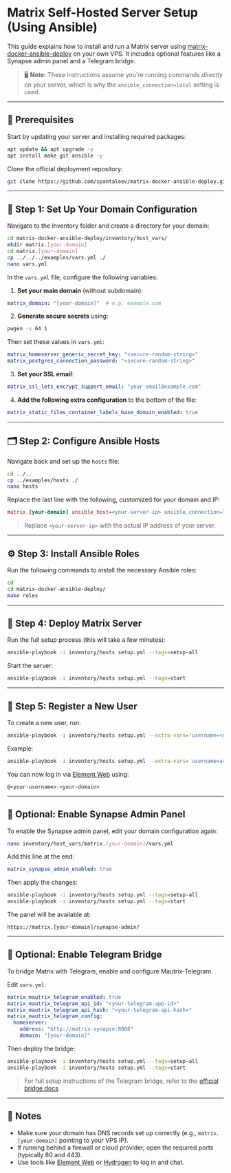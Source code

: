 
# Matrix Self-Hosted Server Setup (Using Ansible)

This guide explains how to install and run a Matrix server using [matrix-docker-ansible-deploy](https://github.com/spantaleev/matrix-docker-ansible-deploy) on your own VPS. It includes optional features like a Synapse admin panel and a Telegram bridge.

> 🖥️ **Note:** These instructions assume you're running commands *directly* on your server, which is why the `ansible_connection=local` setting is used.

---

## 🧱 Prerequisites

Start by updating your server and installing required packages:

```bash
apt update && apt upgrade -y
apt install make git ansible -y
```

Clone the official deployment repository:

```bash
git clone https://github.com/spantaleev/matrix-docker-ansible-deploy.git
```

---

## 📂 Step 1: Set Up Your Domain Configuration

Navigate to the inventory folder and create a directory for your domain:

```bash
cd matrix-docker-ansible-deploy/inventory/host_vars/
mkdir matrix.[your-domain]
cd matrix.[your-domain]
cp ../../../examples/vars.yml ./
nano vars.yml
```

In the `vars.yml` file, configure the following variables:

1. **Set your main domain** (without subdomain):

```yaml
matrix_domain: "[your-domain]"  # e.g. example.com
```

2. **Generate secure secrets** using:

```bash
pwgen -s 64 1
```

Then set these values in `vars.yml`:

```yaml
matrix_homeserver_generic_secret_key: "<secure-random-string>"
matrix_postgres_connection_password: "<secure-random-string>"
```

3. **Set your SSL email**:

```yaml
matrix_ssl_lets_encrypt_support_email: "your-email@example.com"
```

4. **Add the following extra configuration** to the bottom of the file:

```yaml
matrix_static_files_container_labels_base_domain_enabled: true
```

---

## 🗂️ Step 2: Configure Ansible Hosts

Navigate back and set up the `hosts` file:

```bash
cd ../..
cp ../examples/hosts ./
nano hosts
```

Replace the last line with the following, customized for your domain and IP:

```ini
matrix.[your-domain] ansible_host=<your-server-ip> ansible_connection=local ansible_become=true
```

> Replace `<your-server-ip>` with the actual IP address of your server.

---

## ⚙️ Step 3: Install Ansible Roles

Run the following commands to install the necessary Ansible roles:

```bash
cd
cd matrix-docker-ansible-deploy/
make roles
```

---

## 🚀 Step 4: Deploy Matrix Server

Run the full setup process (this will take a few minutes):

```bash
ansible-playbook -i inventory/hosts setup.yml --tags=setup-all
```

Start the server:

```bash
ansible-playbook -i inventory/hosts setup.yml --tags=start
```

---

## 👤 Step 5: Register a New User

To create a new user, run:

```bash
ansible-playbook -i inventory/hosts setup.yml --extra-vars='username=<your-username> password=<your-password> admin=[yes|no]' --tags=register-user
```

Example:

```bash
ansible-playbook -i inventory/hosts setup.yml --extra-vars='username=arian password=secure123 admin=yes' --tags=register-user
```

You can now log in via [Element Web](https://app.element.io) using:

```
@<your-username>:<your-domain>
```

---

## 🔐 Optional: Enable Synapse Admin Panel

To enable the Synapse admin panel, edit your domain configuration again:

```bash
nano inventory/host_vars/matrix.[your-domain]/vars.yml
```

Add this line at the end:

```yaml
matrix_synapse_admin_enabled: true
```

Then apply the changes:

```bash
ansible-playbook -i inventory/hosts setup.yml --tags=setup-all
ansible-playbook -i inventory/hosts setup.yml --tags=start
```

The panel will be available at:

```
https://matrix.[your-domain]/synapse-admin/
```

---

## 💬 Optional: Enable Telegram Bridge

To bridge Matrix with Telegram, enable and configure Mautrix-Telegram.

Edit `vars.yml`:

```yaml
matrix_mautrix_telegram_enabled: true
matrix_mautrix_telegram_api_id: "<your-telegram-app-id>"
matrix_mautrix_telegram_api_hash: "<your-telegram-api-hash>"
matrix_mautrix_telegram_config:
  homeserver:
    address: "http://matrix-synapse:8008"
    domain: "[your-domain]"
```

Then deploy the bridge:

```bash
ansible-playbook -i inventory/hosts setup.yml --tags=setup-all
ansible-playbook -i inventory/hosts setup.yml --tags=start
```

> For full setup instructions of the Telegram bridge, refer to the [official bridge docs](https://github.com/spantaleev/matrix-docker-ansible-deploy/blob/master/docs/configuring-playbook-bridge-mautrix-telegram.md).

---

## 📝 Notes

- Make sure your domain has DNS records set up correctly (e.g., `matrix.[your-domain]` pointing to your VPS IP).
- If running behind a firewall or cloud provider, open the required ports (typically 80 and 443).
- Use tools like [Element Web](https://app.element.io) or [Hydrogen](https://hydrogen.element.io/) to log in and chat.
